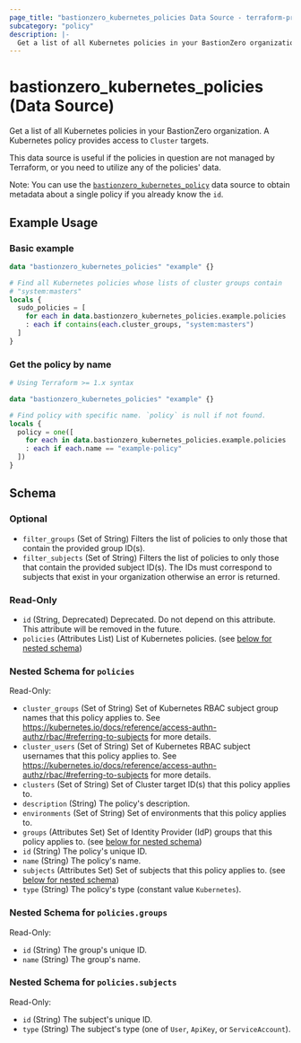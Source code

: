 ```yaml
---
page_title: "bastionzero_kubernetes_policies Data Source - terraform-provider-bastionzero"
subcategory: "policy"
description: |-
  Get a list of all Kubernetes policies in your BastionZero organization. A Kubernetes policy provides access to Cluster targets.
---
```


# bastionzero_kubernetes_policies (Data Source)

Get a list of all Kubernetes policies in your BastionZero organization. A Kubernetes policy provides access to `Cluster` targets.

This data source is useful if the policies in question are not managed by
Terraform, or you need to utilize any of the policies' data.

Note: You can use the [`bastionzero_kubernetes_policy`](kubernetes_policy) data
source to obtain metadata about a single policy if you already know the `id`.

## Example Usage

### Basic example

```terraform
data "bastionzero_kubernetes_policies" "example" {}

# Find all Kubernetes policies whose lists of cluster groups contain
# "system:masters"
locals {
  sudo_policies = [
    for each in data.bastionzero_kubernetes_policies.example.policies
    : each if contains(each.cluster_groups, "system:masters")
  ]
}
```

### Get the policy by name

```terraform
# Using Terraform >= 1.x syntax

data "bastionzero_kubernetes_policies" "example" {}

# Find policy with specific name. `policy` is null if not found.
locals {
  policy = one([
    for each in data.bastionzero_kubernetes_policies.example.policies
    : each if each.name == "example-policy"
  ])
}
```

<!-- schema generated by tfplugindocs -->
## Schema

### Optional

- `filter_groups` (Set of String) Filters the list of policies to only those that contain the provided group ID(s).
- `filter_subjects` (Set of String) Filters the list of policies to only those that contain the provided subject ID(s). The IDs must correspond to subjects that exist in your organization otherwise an error is returned.

### Read-Only

- `id` (String, Deprecated) Deprecated. Do not depend on this attribute. This attribute will be removed in the future.
- `policies` (Attributes List) List of Kubernetes policies. (see [below for nested schema](#nestedatt--policies))

<a id="nestedatt--policies"></a>
### Nested Schema for `policies`

Read-Only:

- `cluster_groups` (Set of String) Set of Kubernetes RBAC subject group names that this policy applies to. See https://kubernetes.io/docs/reference/access-authn-authz/rbac/#referring-to-subjects for more details.
- `cluster_users` (Set of String) Set of Kubernetes RBAC subject usernames that this policy applies to. See https://kubernetes.io/docs/reference/access-authn-authz/rbac/#referring-to-subjects for more details.
- `clusters` (Set of String) Set of Cluster target ID(s) that this policy applies to.
- `description` (String) The policy's description.
- `environments` (Set of String) Set of environments that this policy applies to.
- `groups` (Attributes Set) Set of Identity Provider (IdP) groups that this policy applies to. (see [below for nested schema](#nestedatt--policies--groups))
- `id` (String) The policy's unique ID.
- `name` (String) The policy's name.
- `subjects` (Attributes Set) Set of subjects that this policy applies to. (see [below for nested schema](#nestedatt--policies--subjects))
- `type` (String) The policy's type (constant value `Kubernetes`).

<a id="nestedatt--policies--groups"></a>
### Nested Schema for `policies.groups`

Read-Only:

- `id` (String) The group's unique ID.
- `name` (String) The group's name.


<a id="nestedatt--policies--subjects"></a>
### Nested Schema for `policies.subjects`

Read-Only:

- `id` (String) The subject's unique ID.
- `type` (String) The subject's type (one of `User`, `ApiKey`, or `ServiceAccount`).